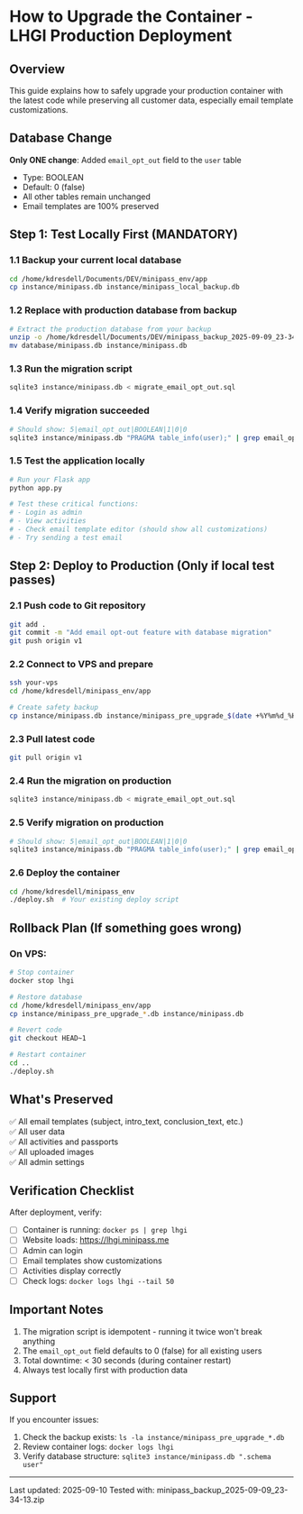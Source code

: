 # How to Upgrade the Container - LHGI Production Deployment

## Overview
This guide explains how to safely upgrade your production container with the latest code while preserving all customer data, especially email template customizations.

## Database Change
**Only ONE change**: Added `email_opt_out` field to the `user` table
- Type: BOOLEAN
- Default: 0 (false)
- All other tables remain unchanged
- Email templates are 100% preserved

## Step 1: Test Locally First (MANDATORY)

### 1.1 Backup your current local database
```bash
cd /home/kdresdell/Documents/DEV/minipass_env/app
cp instance/minipass.db instance/minipass_local_backup.db
```

### 1.2 Replace with production database from backup
```bash
# Extract the production database from your backup
unzip -o /home/kdresdell/Documents/DEV/minipass_backup_2025-09-09_23-34-13.zip database/minipass.db
mv database/minipass.db instance/minipass.db
```

### 1.3 Run the migration script
```bash
sqlite3 instance/minipass.db < migrate_email_opt_out.sql
```

### 1.4 Verify migration succeeded
```bash
# Should show: 5|email_opt_out|BOOLEAN|1|0|0
sqlite3 instance/minipass.db "PRAGMA table_info(user);" | grep email_opt_out
```

### 1.5 Test the application locally
```bash
# Run your Flask app
python app.py

# Test these critical functions:
# - Login as admin
# - View activities
# - Check email template editor (should show all customizations)
# - Try sending a test email
```

## Step 2: Deploy to Production (Only if local test passes)

### 2.1 Push code to Git repository
```bash
git add .
git commit -m "Add email opt-out feature with database migration"
git push origin v1
```

### 2.2 Connect to VPS and prepare
```bash
ssh your-vps
cd /home/kdresdell/minipass_env/app

# Create safety backup
cp instance/minipass.db instance/minipass_pre_upgrade_$(date +%Y%m%d_%H%M%S).db
```

### 2.3 Pull latest code
```bash
git pull origin v1
```

### 2.4 Run the migration on production
```bash
sqlite3 instance/minipass.db < migrate_email_opt_out.sql
```

### 2.5 Verify migration on production
```bash
# Should show: 5|email_opt_out|BOOLEAN|1|0|0
sqlite3 instance/minipass.db "PRAGMA table_info(user);" | grep email_opt_out
```

### 2.6 Deploy the container
```bash
cd /home/kdresdell/minipass_env
./deploy.sh  # Your existing deploy script
```

## Rollback Plan (If something goes wrong)

### On VPS:
```bash
# Stop container
docker stop lhgi

# Restore database
cd /home/kdresdell/minipass_env/app
cp instance/minipass_pre_upgrade_*.db instance/minipass.db

# Revert code
git checkout HEAD~1

# Restart container
cd ..
./deploy.sh
```

## What's Preserved
✅ All email templates (subject, intro_text, conclusion_text, etc.)  
✅ All user data  
✅ All activities and passports  
✅ All uploaded images  
✅ All admin settings  

## Verification Checklist
After deployment, verify:
- [ ] Container is running: `docker ps | grep lhgi`
- [ ] Website loads: https://lhgi.minipass.me
- [ ] Admin can login
- [ ] Email templates show customizations
- [ ] Activities display correctly
- [ ] Check logs: `docker logs lhgi --tail 50`

## Important Notes
1. The migration script is idempotent - running it twice won't break anything
2. The `email_opt_out` field defaults to 0 (false) for all existing users
3. Total downtime: < 30 seconds (during container restart)
4. Always test locally first with production data

## Support
If you encounter issues:
1. Check the backup exists: `ls -la instance/minipass_pre_upgrade_*.db`
2. Review container logs: `docker logs lhgi`
3. Verify database structure: `sqlite3 instance/minipass.db ".schema user"`

---
Last updated: 2025-09-10
Tested with: minipass_backup_2025-09-09_23-34-13.zip
